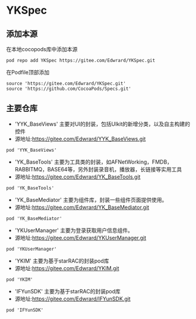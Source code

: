 # YKSpec

## 添加本源
在本地cocopods库中添加本源

```
pod repo add YKSpec https://gitee.com/Edwrard/YKSpec.git
```


在Podfile顶部添加

```
source 'https://gitee.com/Edwrard/YKSpec.git'
source 'https://github.com/CocoaPods/Specs.git'
```

## 主要仓库

- 'YYK_BaseViews'   主要对UI的封装，包括UIkit的新增分类，以及自主构建的控件
- 源地址:https://gitee.com/Edwrard/YYK_BaseViews.git

```
pod 'YYK_BaseViews'
```

- 'YK_BaseTools'    主要为工具类的封装，如AFNetWorking，FMDB，RABBITMQ，BASE64等，另外封装录音机，播放器，长链接等实用工具
- 源地址:https://gitee.com/Edwrard/YK_BaseTools.git
```
pod 'YK_BaseTools'
```
- 'YK_BaseMediator' 主要为组件库，封装一些组件页面提供使用。
- 源地址:https://gitee.com/Edwrard/YK_BaseMediator.git
```
pod 'YK_BaseMediator'
```
- 'YKUserManager' 主要为登录获取用户信息组件。
- 源地址:https://gitee.com/Edwrard/YKUserManager.git
```
pod 'YKUserManager'
```
- 'YKIM' 主要为基于starRAC的封装pod库
- 源地址:https://gitee.com/Edwrard/YKIM.git
```
pod 'YKIM'
```
- 'IFYunSDK' 主要为基于starRAC的封装pod库
- 源地址:https://gitee.com/Edwrard/IFYunSDK.git
```
pod 'IFYunSDK'
```

